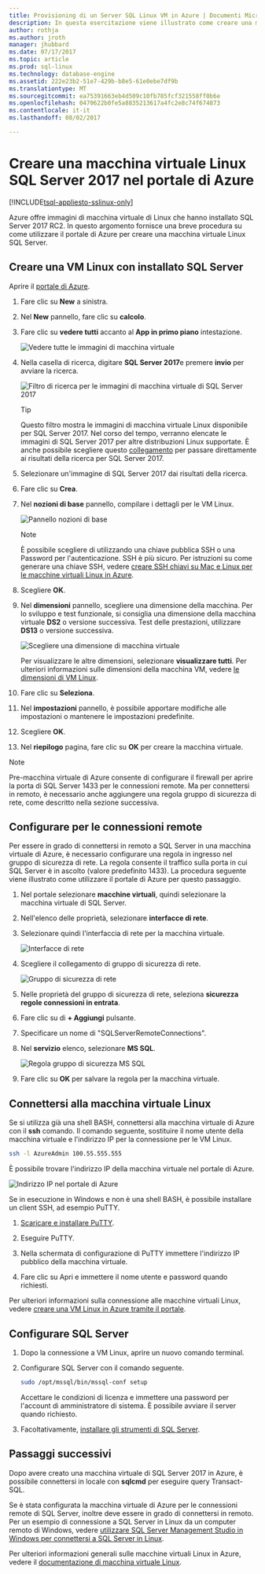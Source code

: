 ```yaml
---
title: Provisioning di un Server SQL Linux VM in Azure | Documenti Microsoft
description: In questa esercitazione viene illustrato come creare una macchina virtuale Linux SQL Server 2017 in Azure.
author: rothja
ms.author: jroth
manager: jhubbard
ms.date: 07/17/2017
ms.topic: article
ms.prod: sql-linux
ms.technology: database-engine
ms.assetid: 222e23b2-51e7-429b-b8e5-61e0ebe7df9b
ms.translationtype: MT
ms.sourcegitcommit: ea75391663eb4d509c10fb785fcf321558ff0b6e
ms.openlocfilehash: 0470622b0fe5a8835213617a4fc2e8c74f674873
ms.contentlocale: it-it
ms.lasthandoff: 08/02/2017

---
```

# <a name="create-a-linux-sql-server-2017-virtual-machine-with-the-azure-portal"></a>Creare una macchina virtuale Linux SQL Server 2017 nel portale di Azure

[!INCLUDE[tsql-appliesto-sslinux-only](../../docs/includes/tsql-appliesto-sslinux-only.md)]

Azure offre immagini di macchina virtuale di Linux che hanno installato SQL Server 2017 RC2. In questo argomento fornisce una breve procedura su come utilizzare il portale di Azure per creare una macchina virtuale Linux SQL Server. 

## <a name="create-a-linux-vm-with-sql-server-installed"></a>Creare una VM Linux con installato SQL Server

Aprire il [portale di Azure](https://portal.azure.com/).

1. Fare clic su **New** a sinistra.

1. Nel **New** pannello, fare clic su **calcolo**.

1. Fare clic su **vedere tutti** accanto al **App in primo piano** intestazione.

   ![Vedere tutte le immagini di macchina virtuale](./media/sql-server-linux-azure-virtual-machine/azure-compute-blade.png)

1. Nella casella di ricerca, digitare **SQL Server 2017**e premere **invio** per avviare la ricerca.

    ![Filtro di ricerca per le immagini di macchina virtuale di SQL Server 2017](./media/sql-server-linux-azure-virtual-machine/searchfilter.png)

    > [!TIP]
    > Questo filtro mostra le immagini di macchina virtuale Linux disponibile per SQL Server 2017. Nel corso del tempo, verranno elencate le immagini di SQL Server 2017 per altre distribuzioni Linux supportate. È anche possibile scegliere questo [collegamento](https://ms.portal.azure.com/#blade/Microsoft_Azure_Marketplace/GalleryFeaturedMenuItemBlade/selectedMenuItemId/home/searchQuery/sql%20server%202017) per passare direttamente ai risultati della ricerca per SQL Server 2017. 

1. Selezionare un'immagine di SQL Server 2017 dai risultati della ricerca.

1. Fare clic su **Crea**.

1. Nel **nozioni di base** pannello, compilare i dettagli per le VM Linux. 

    ![Pannello nozioni di base](./media/sql-server-linux-azure-virtual-machine/basics.png)

    > [!Note]
    > È possibile scegliere di utilizzando una chiave pubblica SSH o una Password per l'autenticazione. SSH è più sicuro. Per istruzioni su come generare una chiave SSH, vedere [creare SSH chiavi su Mac e Linux per le macchine virtuali Linux in Azure](https://docs.microsoft.com/azure/virtual-machines/virtual-machines-linux-mac-create-ssh-keys). 

1. Scegliere **OK**.

1. Nel **dimensioni** pannello, scegliere una dimensione della macchina. Per lo sviluppo e test funzionale, si consiglia una dimensione della macchina virtuale **DS2** o versione successiva. Test delle prestazioni, utilizzare **DS13** o versione successiva.

    ![Scegliere una dimensione di macchina virtuale](./media/sql-server-linux-azure-virtual-machine/vmsizes.png)

    Per visualizzare le altre dimensioni, selezionare **visualizzare tutti**. Per ulteriori informazioni sulle dimensioni della macchina VM, vedere [le dimensioni di VM Linux](https://docs.microsoft.com/azure/virtual-machines/virtual-machines-linux-sizes).

1. Fare clic su **Seleziona**.

1. Nel **impostazioni** pannello, è possibile apportare modifiche alle impostazioni o mantenere le impostazioni predefinite.

1. Scegliere **OK**.

1. Nel **riepilogo** pagina, fare clic su **OK** per creare la macchina virtuale.

> [!NOTE]
> Pre-macchina virtuale di Azure consente di configurare il firewall per aprire la porta di SQL Server 1433 per le connessioni remote. Ma per connettersi in remoto, è necessario anche aggiungere una regola gruppo di sicurezza di rete, come descritto nella sezione successiva.

## <a id="remote"></a>Configurare per le connessioni remote

Per essere in grado di connettersi in remoto a SQL Server in una macchina virtuale di Azure, è necessario configurare una regola in ingresso nel gruppo di sicurezza di rete. La regola consente il traffico sulla porta in cui SQL Server è in ascolto (valore predefinito 1433). La procedura seguente viene illustrato come utilizzare il portale di Azure per questo passaggio. 

1. Nel portale selezionare **macchine virtuali**, quindi selezionare la macchina virtuale di SQL Server.

1. Nell'elenco delle proprietà, selezionare **interfacce di rete**.

1. Selezionare quindi l'interfaccia di rete per la macchina virtuale.

    ![Interfacce di rete](./media/sql-server-linux-azure-virtual-machine/networkinterfaces.png)

1. Scegliere il collegamento di gruppo di sicurezza di rete.

    ![Gruppo di sicurezza di rete](./media/sql-server-linux-azure-virtual-machine/networksecuritygroup.png)

1. Nelle proprietà del gruppo di sicurezza di rete, seleziona **sicurezza regole connessioni in entrata**.

1. Fare clic su di **+ Aggiungi** pulsante.

1. Specificare un nome di "SQLServerRemoteConnections".

1. Nel **servizio** elenco, selezionare **MS SQL**.

    ![Regola gruppo di sicurezza MS SQL](./media/sql-server-linux-azure-virtual-machine/sqlnsgrule.png)

1. Fare clic su **OK** per salvare la regola per la macchina virtuale.

## <a id="connect"></a>Connettersi alla macchina virtuale Linux

Se si utilizza già una shell BASH, connettersi alla macchina virtuale di Azure con il **ssh** comando. Il comando seguente, sostituire il nome utente della macchina virtuale e l'indirizzo IP per la connessione per le VM Linux.

```bash
ssh -l AzureAdmin 100.55.555.555
```

È possibile trovare l'indirizzo IP della macchina virtuale nel portale di Azure.

![Indirizzo IP nel portale di Azure](./media/sql-server-linux-azure-virtual-machine/vmproperties.png)

Se in esecuzione in Windows e non è una shell BASH, è possibile installare un client SSH, ad esempio PuTTY.

1. [Scaricare e installare PuTTY](http://www.chiark.greenend.org.uk/~sgtatham/putty/download.html).

1. Eseguire PuTTY.

1. Nella schermata di configurazione di PuTTY immettere l'indirizzo IP pubblico della macchina virtuale.

1. Fare clic su Apri e immettere il nome utente e password quando richiesti.

Per ulteriori informazioni sulla connessione alle macchine virtuali Linux, vedere [creare una VM Linux in Azure tramite il portale](https://docs.microsoft.com/azure/virtual-machines/virtual-machines-linux-quick-create-portal#ssh-to-the-vm).

## <a name="configure-sql-server"></a>Configurare SQL Server

1. Dopo la connessione a VM Linux, aprire un nuovo comando terminal.

1. Configurare SQL Server con il comando seguente.

   ```bash
   sudo /opt/mssql/bin/mssql-conf setup 
   ```

   Accettare le condizioni di licenza e immettere una password per l'account di amministratore di sistema. È possibile avviare il server quando richiesto.

1. Facoltativamente, [installare gli strumenti di SQL Server](sql-server-linux-setup-tools.md).

## <a name="next-steps"></a>Passaggi successivi

Dopo avere creato una macchina virtuale di SQL Server 2017 in Azure, è possibile connettersi in locale con **sqlcmd** per eseguire query Transact-SQL.

Se è stata configurata la macchina virtuale di Azure per le connessioni remote di SQL Server, inoltre deve essere in grado di connettersi in remoto. Per un esempio di connessione a SQL Server in Linux da un computer remoto di Windows, vedere [utilizzare SQL Server Management Studio in Windows per connettersi a SQL Server in Linux](sql-server-linux-develop-use-ssms.md).

Per ulteriori informazioni generali sulle macchine virtuali Linux in Azure, vedere il [documentazione di macchina virtuale Linux](https://docs.microsoft.com/en-us/azure/virtual-machines/linux/).

